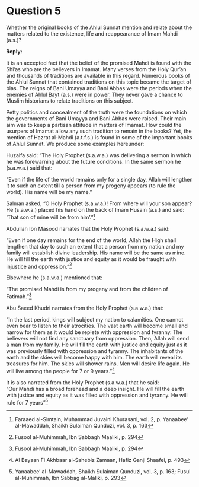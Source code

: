 Question 5
==========

Whether the original books of the Ahlul Sunnat mention and relate about
the matters related to the existence, life and reappearance of Imam
Mahdi (a.s.)?

**Reply:**

It is an accepted fact that the belief of the promised Mahdi is found
with the Shi’as who are the believers in Imamat. Many verses from the
Holy Qur’an and thousands of traditions are available in this regard.
Numerous books of the Ahlul Sunnat that contained traditions on this
topic became the target of bias. The reigns of Bani Umayya and Bani
Abbas were the periods when the enemies of Ahlul Bayt (a.s.) were in
power. They never gave a chance to Muslim historians to relate
traditions on this subject.

Petty politics and concealment of the truth were the foundations on
which the governments of Bani Umayya and Bani Abbas were raised. Their
main aim was to keep a partisan attitude in matters of Imamat. How could
the usurpers of Imamat allow any such tradition to remain in the books?
Yet, the mention of Hazrat al-Mahdi (a.t.f.s.) is found in some of the
important books of Ahlul Sunnat. We produce some examples hereunder:

Huzaifa said: “The Holy Prophet (s.a.w.a.) was delivering a sermon in
which he was forewarning about the future conditions. In the same sermon
he (s.a.w.a.) said that:

“Even if the life of the world remains only for a single day, Allah will
lengthen it to such an extent till a person from my progeny appears (to
rule the world). His name will be my name.”

Salman asked, “O Holy Prophet (s.a.w.a.)! From where will your son
appear? He (s.a.w.a.) placed his hand on the back of Imam Husain (a.s.)
and said: ‘That son of mine will be from him’.”[^1]

Abdullah Ibn Masood narrates that the Holy Prophet (s.a.w.a.) said:

“Even if one day remains for the end of the world, Allah the High shall
lengthen that day to such an extent that a person from my nation and my
family will establish divine leadership. His name will be the same as
mine. He will fill the earth with justice and equity as it would be
fraught with injustice and oppression.”[^2]

Elsewhere he (s.a.w.a.) mentioned that:

“The promised Mahdi is from my progeny and from the children of
Fatimah.”[^3]

Abu Saeed Khudri narrates from the Holy Prophet (s.a.w.a.) that:

“In the last period, kings will subject my nation to calamities. One
cannot even bear to listen to their atrocities. The vast earth will
become small and narrow for them as it would be replete with oppression
and tyranny. The believers will not find any sanctuary from oppression.
Then, Allah will send a man from my family. He will fill the earth with
justice and equity just as it was previously filled with oppression and
tyranny. The inhabitants of the earth and the skies will become happy
with him. The earth will reveal its treasures for him. The skies will
shower rains. Men will desire life again. He will live among the people
for 7 or 9 years.”[^4]

It is also narrated from the Holy Prophet (s.a.w.a.) that he said:  
 “Our Mahdi has a broad forehead and a deep insight. He will fill the
earth with justice and equity as it was filled with oppression and
tyranny. He will rule for 7 years”[^5]

[^1]: Faraaed al-Simtain, Muhammad Juvaini Khurasani, vol. 2, p.
Yanaabee’ al-Mawaddah, Shaikh Sulaiman Qunduzi, vol. 3, p. 163

[^2]: Fusool al-Muhimmah, Ibn Sabbagh Maaliki, p. 294

[^3]: Fusool al-Muhimmah, Ibn Sabbagh Maaliki, p. 294

[^4]: Al Bayaan Fi Akhbaar al-Sahebiz Zamaan, Hafiz Ganji Shaafei, p.
493

[^5]: Yanaabee’ al-Mawaddah, Shaikh Sulaiman Qunduzi, vol. 3, p. 163;
Fusul al-Muhimmah, Ibn Sabbag al-Maliki, p. 293



